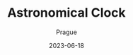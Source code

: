 ---
title: "Astronomical Clock"
subtitle: "Prague"
description: "没买天文钟冰箱贴，因为很肯定不久之后还会再去Prague的。"
layout: gallery
gallery_name: "prague/astronomical-clock"
excerpt: "A chronicle woven in ancient gears"
permalink: /voyage/prague/astronomical-clock
collection: prague
date: 2023-06-18
header:
  overlay_image: /prague/astronomical-clock-3v1.jpg
---